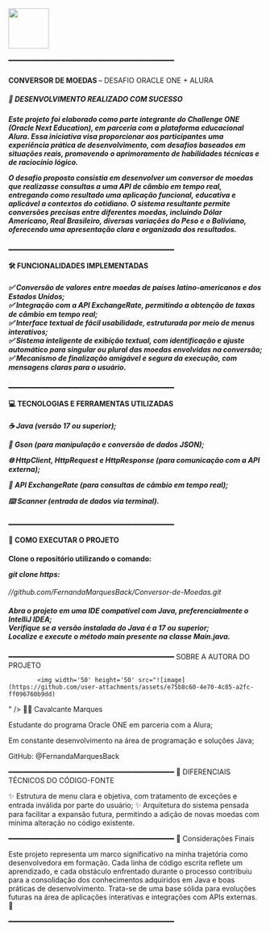 <div style="display: inline">
            <img width='80' height='80' src="https://github.com/user-attachments/assets/39c0c823-7278-4c86-8f33-c45aecec10fa" />
    
━━━━━━━━━━━━━━━━━━━━━━━━━━━━━━━━━━━━━━━

 <h3></h3> <b> CONVERSOR DE MOEDAS  </b>– DESAFIO ORACLE ONE + ALURA  </h3>   

 <h5>📢 DESENVOLVIMENTO REALIZADO COM SUCESSO </h5>  
                   <h5>     <p>
Este projeto foi elaborado como parte integrante do Challenge ONE (Oracle Next Education), em parceria com a plataforma educacional Alura. Essa iniciativa visa proporcionar aos participantes uma experiência prática de desenvolvimento, com desafios baseados em situações reais, promovendo o aprimoramento de habilidades técnicas e de raciocínio lógico.</p>

O desafio proposto consistia em desenvolver um conversor de moedas que realizasse consultas a uma API de câmbio em tempo real, entregando como resultado uma aplicação funcional, educativa e aplicável a contextos do cotidiano. O sistema resultante permite conversões precisas entre diferentes moedas, incluindo Dólar Americano, Real Brasileiro, diversas variações do Peso e o Boliviano, oferecendo uma apresentação clara e organizada dos resultados.</h5>


━━━━━━━━━━━━━━━━━━━━━━━━━━━━━━━━━━━━━━━

<b>🛠 FUNCIONALIDADES IMPLEMENTADAS</b>

<h5>
✅ Conversão de valores entre moedas de países latino-americanos e dos Estados Unidos;<br>
✅ Integração com a API ExchangeRate, permitindo a obtenção de taxas de câmbio em tempo real;<br>
✅ Interface textual de fácil usabilidade, estruturada por meio de menus interativos;<br>
✅ Sistema inteligente de exibição textual, com identificação e ajuste automático para singular ou plural das moedas envolvidas na conversão;<br>
✅ Mecanismo de finalização amigável e segura da execução, com mensagens claras para o usuário.</h5>

━━━━━━━━━━━━━━━━━━━━━━━━━━━━━━━━━━━━━━━

<b>💻 TECNOLOGIAS E FERRAMENTAS UTILIZADAS</b>

<h5>
<p> ☕️ Java (versão 17 ou superior);
<p> 🔄  Gson (para manipulação e conversão de dados JSON);
<p> 🌐 HttpClient, HttpRequest e HttpResponse (para comunicação com a API externa);
<p> 💱 API ExchangeRate (para consultas de câmbio em tempo real);
<p> ⌨️ Scanner (entrada de dados via terminal).
</h5>
━━━━━━━━━━━━━━━━━━━━━━━━━━━━━━━━━━━━━━━

<b>🚀 COMO EXECUTAR O PROJETO</b>

<h4>Clone o repositório utilizando o comando:
<p><i>git clone https:</h4>//github.com/FernandaMarquesBack/Conversor-de-Moedas.git</i> 
</p>
            
<h5>Abra o projeto em uma IDE compatível com Java, preferencialmente o IntelliJ IDEA;<br>
Verifique se a versão instalada do Java é a 17 ou superior;<br>
Localize e execute o método main presente na classe Main.java.</h5>

━━━━━━━━━━━━━━━━━━━━━━━━━━━━━━━━━━━━━━━
 SOBRE A AUTORA DO PROJETO

            <img width='50' height='50' src="![image](https://github.com/user-attachments/assets/e75b8c60-4e70-4c85-a2fc-ff096760b9dd)

" />
👩‍💻 Cavalcante Marques

Estudante do programa Oracle ONE em parceria com a Alura;

Em constante desenvolvimento na área de programação e soluções Java;

GitHub: @FernandaMarquesBack

━━━━━━━━━━━━━━━━━━━━━━━━━━━━━━━━━━━━━━━
📝 DIFERENCIAIS TÉCNICOS DO CÓDIGO-FONTE

✨ Estrutura de menu clara e objetiva, com tratamento de exceções e entrada inválida por parte do usuário;
✨ Arquitetura do sistema pensada para facilitar a expansão futura, permitindo a adição de novas moedas com mínima alteração no código existente.

━━━━━━━━━━━━━━━━━━━━━━━━━━━━━━━━━━━━━━━
📌 Considerações Finais

Este projeto representa um marco significativo na minha trajetória como desenvolvedora em formação. Cada linha de código escrita reflete um aprendizado, e cada obstáculo enfrentado durante o processo contribuiu para a consolidação dos conhecimentos adquiridos em Java e boas práticas de desenvolvimento. Trata-se de uma base sólida para evoluções futuras na área de aplicações interativas e integrações com APIs externas. 💪

━━━━━━━━━━━━━━━━━━━━━━━━━━━━━━━━━━━━━━━








